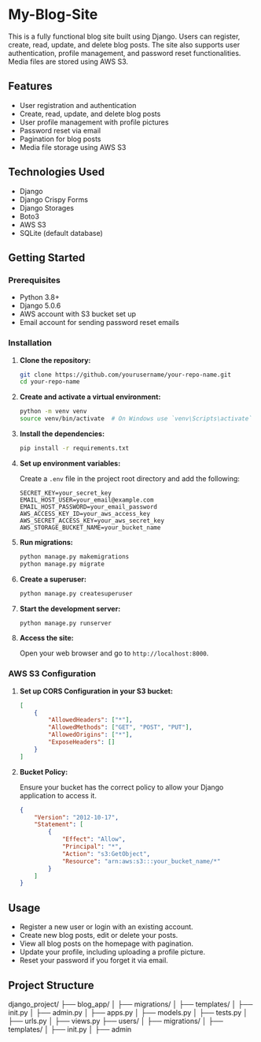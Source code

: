 # My-Blog-Site

This is a fully functional blog site built using Django. Users can register, create, read, update, and delete blog posts. The site also supports user authentication, profile management, and password reset functionalities. Media files are stored using AWS S3.

## Features

- User registration and authentication
- Create, read, update, and delete blog posts
- User profile management with profile pictures
- Password reset via email
- Pagination for blog posts
- Media file storage using AWS S3

## Technologies Used

- Django
- Django Crispy Forms
- Django Storages
- Boto3
- AWS S3
- SQLite (default database)

## Getting Started

### Prerequisites

- Python 3.8+
- Django 5.0.6
- AWS account with S3 bucket set up
- Email account for sending password reset emails

### Installation

1. **Clone the repository:**

    ```sh
    git clone https://github.com/yourusername/your-repo-name.git
    cd your-repo-name
    ```

2. **Create and activate a virtual environment:**

    ```sh
    python -m venv venv
    source venv/bin/activate  # On Windows use `venv\Scripts\activate`
    ```

3. **Install the dependencies:**

    ```sh
    pip install -r requirements.txt
    ```

4. **Set up environment variables:**

    Create a `.env` file in the project root directory and add the following:

    ```env
    SECRET_KEY=your_secret_key
    EMAIL_HOST_USER=your_email@example.com
    EMAIL_HOST_PASSWORD=your_email_password
    AWS_ACCESS_KEY_ID=your_aws_access_key
    AWS_SECRET_ACCESS_KEY=your_aws_secret_key
    AWS_STORAGE_BUCKET_NAME=your_bucket_name
    ```

5. **Run migrations:**

    ```sh
    python manage.py makemigrations
    python manage.py migrate
    ```

6. **Create a superuser:**

    ```sh
    python manage.py createsuperuser
    ```

7. **Start the development server:**

    ```sh
    python manage.py runserver
    ```

8. **Access the site:**

    Open your web browser and go to `http://localhost:8000`.

### AWS S3 Configuration

1. **Set up CORS Configuration in your S3 bucket:**

    ```json
    [
        {
            "AllowedHeaders": ["*"],
            "AllowedMethods": ["GET", "POST", "PUT"],
            "AllowedOrigins": ["*"],
            "ExposeHeaders": []
        }
    ]
    ```

2. **Bucket Policy:**

    Ensure your bucket has the correct policy to allow your Django application to access it.

    ```json
    {
        "Version": "2012-10-17",
        "Statement": [
            {
                "Effect": "Allow",
                "Principal": "*",
                "Action": "s3:GetObject",
                "Resource": "arn:aws:s3:::your_bucket_name/*"
            }
        ]
    }
    ```

## Usage

- Register a new user or login with an existing account.
- Create new blog posts, edit or delete your posts.
- View all blog posts on the homepage with pagination.
- Update your profile, including uploading a profile picture.
- Reset your password if you forget it via email.

## Project Structure
django_project/
├── blog_app/
│ ├── migrations/
│ ├── templates/
│ ├── init.py
│ ├── admin.py
│ ├── apps.py
│ ├── models.py
│ ├── tests.py
│ ├── urls.py
│ ├── views.py
├── users/
│ ├── migrations/
│ ├── templates/
│ ├── init.py
│ ├── admin

